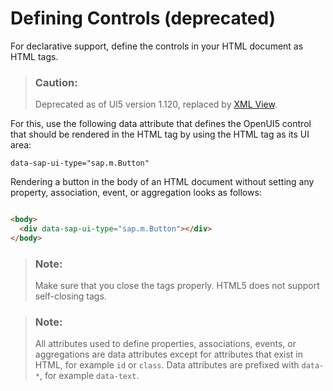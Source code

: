 <!-- loio91f1539c6f4d1014b6dd926db0e91070 -->

# Defining Controls \(deprecated\)

For declarative support, define the controls in your HTML document as HTML tags.

> ### Caution:  
> Deprecated as of UI5 version 1.120, replaced by [XML View](xml-view-91f2928.md).

For this, use the following data attribute that defines the OpenUI5 control that should be rendered in the HTML tag by using the HTML tag as its UI area:

```
data-sap-ui-type="sap.m.Button"
```

Rendering a button in the body of an HTML document without setting any property, association, event, or aggregation looks as follows:

```html

<body>
  <div data-sap-ui-type="sap.m.Button"></div>
</body>
```

> ### Note:  
> Make sure that you close the tags properly. HTML5 does not support self-closing tags.

> ### Note:  
> All attributes used to define properties, associations, events, or aggregations are data attributes except for attributes that exist in HTML, for example `id` or `class`. Data attributes are prefixed with `data-*`, for example `data-text`.

